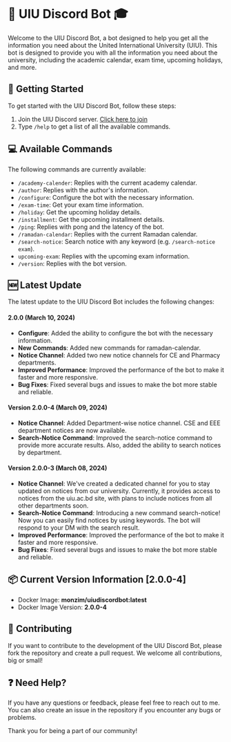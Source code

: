 # 🤖 UIU Discord Bot 🎓

Welcome to the UIU Discord Bot, a bot designed to help you get all the information you need about the United International University (UIU). This bot is designed to provide you with all the information you need about the university, including the academic calendar, exam time, upcoming holidays, and more.

## 🚀 Getting Started

To get started with the UIU Discord Bot, follow these steps:

1.  Join the UIU Discord server. [Click here to join](https://monzim.com/uiubot)
2.  Type `/help` to get a list of all the available commands.

## 💻 Available Commands

The following commands are currently available:

- `/academy-calender`: Replies with the current academy calendar.
- `/author`: Replies with the author's information.
- `/configure`: Configure the bot with the necessary information.
- `/exam-time`: Get your exam time information.
- `/holiday`: Get the upcoming holiday details.
- `/installment`: Get the upcoming installment details.
- `/ping`: Replies with pong and the latency of the bot.
- `/ramadan-calendar`: Replies with the current Ramadan calendar.
- `/search-notice`: Search notice with any keyword (e.g. `/search-notice exam`).
- `upcoming-exam`: Replies with the upcoming exam information.
- `/version`: Replies with the bot version.

## 🆕 Latest Update

The latest update to the UIU Discord Bot includes the following changes:

<!-- date -->

#### 2.0.0 (March 10, 2024)

- **Configure**: Added the ability to configure the bot with the necessary information.
- **New Commands**: Added new commands for ramadan-calendar.
- **Notice Channel**: Added two new notice channels for CE and Pharmacy departments.
- **Improved Performance**: Improved the performance of the bot to make it faster and more responsive.
- **Bug Fixes**: Fixed several bugs and issues to make the bot more stable and reliable.

#### Version 2.0.0-4 (March 09, 2024)

- **Notice Channel**: Added Department-wise notice channel. CSE and EEE department notices are now available.
- **Search-Notice Command**: Improved the search-notice command to provide more accurate results. Also, added the ability to search notices by department.

#### Version 2.0.0-3 (March 08, 2024)

- **Notice Channel**: We've created a dedicated channel for you to stay updated on notices from our university. Currently, it provides access to notices from the uiu.ac.bd site, with plans to include notices from all other departments soon.
- **Search-Notice Command**: Introducing a new command search-notice! Now you can easily find notices by using keywords. The bot will respond to your DM with the search result.
- **Improved Performance**: Improved the performance of the bot to make it faster and more responsive.
- **Bug Fixes**: Fixed several bugs and issues to make the bot more stable and reliable.

## 📦 Current Version Information [2.0.0-4]

- Docker Image: **monzim/uiudiscordbot:latest**
- Docker Image Version: **2.0.0-4**

## 🤝 Contributing

If you want to contribute to the development of the UIU Discord Bot, please fork the repository and create a pull request. We welcome all contributions, big or small!

## ❓ Need Help?

If you have any questions or feedback, please feel free to reach out to me. You can also create an issue in the repository if you encounter any bugs or problems.

Thank you for being a part of our community!
